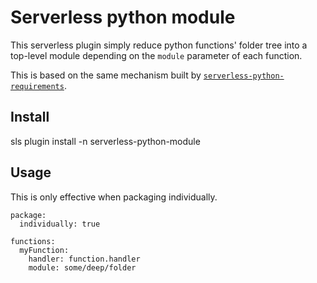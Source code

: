 # Serverless python module

This serverless plugin simply reduce python functions' folder tree into a top-level module depending on the `module` parameter of each function.

This is based on the same mechanism built by [`serverless-python-requirements`](https://github.com/UnitedIncome/serverless-python-requirements).

## Install

sls plugin install -n serverless-python-module

## Usage

This is only effective when packaging individually.

```
package:
  individually: true

functions:
  myFunction:
    handler: function.handler
    module: some/deep/folder
```
